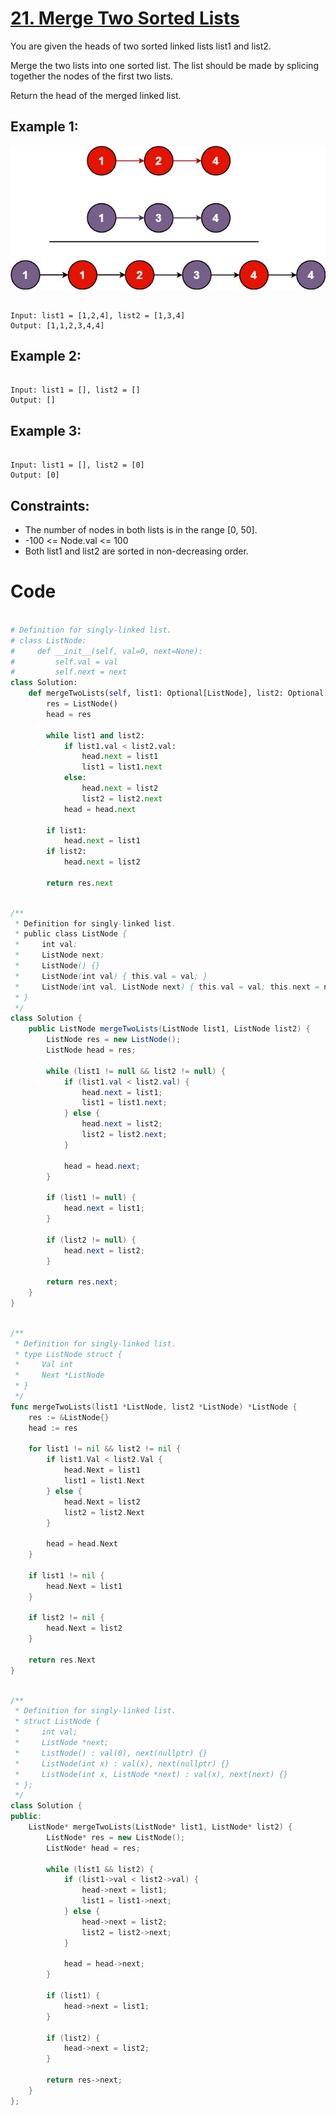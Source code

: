 # [21. Merge Two Sorted Lists](https://leetcode.com/problems/merge-two-sorted-lists/description/)

You are given the heads of two sorted linked lists list1 and list2.

Merge the two lists into one sorted list. The list should be made by splicing together the nodes of the first two lists.

Return the head of the merged linked list.

## Example 1:

![alt text](image.png)

```

Input: list1 = [1,2,4], list2 = [1,3,4]
Output: [1,1,2,3,4,4]

```

## Example 2:

```

Input: list1 = [], list2 = []
Output: []

```

## Example 3:

```

Input: list1 = [], list2 = [0]
Output: [0]

```

## Constraints:

- The number of nodes in both lists is in the range [0, 50].
- -100 <= Node.val <= 100
- Both list1 and list2 are sorted in non-decreasing order.

# Code

```python

# Definition for singly-linked list.
# class ListNode:
#     def __init__(self, val=0, next=None):
#         self.val = val
#         self.next = next
class Solution:
    def mergeTwoLists(self, list1: Optional[ListNode], list2: Optional[ListNode]) -> Optional[ListNode]:
        res = ListNode()
        head = res

        while list1 and list2:
            if list1.val < list2.val:
                head.next = list1
                list1 = list1.next
            else:
                head.next = list2
                list2 = list2.next
            head = head.next

        if list1:
            head.next = list1
        if list2:
            head.next = list2

        return res.next

```

```java

/**
 * Definition for singly-linked list.
 * public class ListNode {
 *     int val;
 *     ListNode next;
 *     ListNode() {}
 *     ListNode(int val) { this.val = val; }
 *     ListNode(int val, ListNode next) { this.val = val; this.next = next; }
 * }
 */
class Solution {
    public ListNode mergeTwoLists(ListNode list1, ListNode list2) {
        ListNode res = new ListNode();
        ListNode head = res;

        while (list1 != null && list2 != null) {
            if (list1.val < list2.val) {
                head.next = list1;
                list1 = list1.next;
            } else {
                head.next = list2;
                list2 = list2.next;
            }

            head = head.next;
        }

        if (list1 != null) {
            head.next = list1;
        }

        if (list2 != null) {
            head.next = list2;
        }

        return res.next;
    }
}

```

```go

/**
 * Definition for singly-linked list.
 * type ListNode struct {
 *     Val int
 *     Next *ListNode
 * }
 */
func mergeTwoLists(list1 *ListNode, list2 *ListNode) *ListNode {
    res := &ListNode{}
    head := res

    for list1 != nil && list2 != nil {
        if list1.Val < list2.Val {
            head.Next = list1
            list1 = list1.Next
        } else {
            head.Next = list2
            list2 = list2.Next
        }

        head = head.Next
    }

    if list1 != nil {
        head.Next = list1
    }

    if list2 != nil {
        head.Next = list2
    }

    return res.Next
}

```

```cpp

/**
 * Definition for singly-linked list.
 * struct ListNode {
 *     int val;
 *     ListNode *next;
 *     ListNode() : val(0), next(nullptr) {}
 *     ListNode(int x) : val(x), next(nullptr) {}
 *     ListNode(int x, ListNode *next) : val(x), next(next) {}
 * };
 */
class Solution {
public:
    ListNode* mergeTwoLists(ListNode* list1, ListNode* list2) {
        ListNode* res = new ListNode();
        ListNode* head = res;

        while (list1 && list2) {
            if (list1->val < list2->val) {
                head->next = list1;
                list1 = list1->next;
            } else {
                head->next = list2;
                list2 = list2->next;
            }

            head = head->next;
        }

        if (list1) {
            head->next = list1;
        }

        if (list2) {
            head->next = list2;
        }

        return res->next;
    }
};

```
